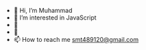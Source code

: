 - 👋 Hi, I’m Muhammad
- 👀 I’m interested in JavaScript
- 🌱 
- 💞️ 
- 📫 How to reach me smt489120@gmail.com

<!---
msnaiper/msnaiper is a ✨ special ✨ repository because its `README.md` (this file) appears on your GitHub profile.
You can click the Preview link to take a look at your changes.
--->
